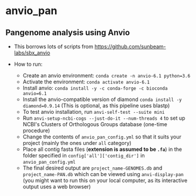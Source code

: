 # anvio_pan
## Pangenome analysis using Anvio

- This borrows lots of scripts from https://github.com/sunbeam-labs/sbx_anvio

- How to run:
  - Create an anvio environment: `conda create -n anvio-6.1 python=3.6`
  - Activate the environment: `conda activate anvio-6.1`
  - Install anvio: `conda install -y -c conda-forge -c bioconda anvio=6.1`
  - Install the anvio-compatible version of diamond `conda install -y diamond=0.9.14` (This is optional, as this pipeline uses blastp)
  - To test anvio installation, run `anvi-self-test --suite mini`
  - Run `anvi-setup-ncbi-cogs --just-do-it --num-threads 4` to set up NCBI's Clusters of Orthologous Groups database (one-time procedure)
  - Change the contents of `anvio_pan_config.yml` so that it suits your project (mainly the ones under `all` category)
  - Place all contig fasta files (**extension is assumed to be `.fa`**) in the folder specified in `config['all']['contig_dir']` in `anvio_pan_config.yml`
  - The final desired output are `project_name-GENOMES.db` and `project_name-PAN.db` which can be viewed using `anvi-display-pan` (you might want to run this on your local computer, as its interactive output uses a web browser)
